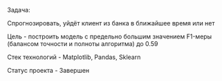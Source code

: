 Задача:

Cпрогнозировать, уйдёт клиент из банка в ближайшее время или нет

Цель - построить модель с предельно большим значением F1-меры (балансом точности и полноты алгоритма) до 0.59

Стек технологий - Matplotlib, Pandas, Sklearn

Статус проекта - Завершен
